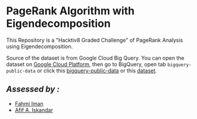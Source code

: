 # PageRank Algorithm with Eigendecomposition
This Repository is a "Hacktiv8 Graded Challenge" of PageRank Analysis using Eigendecomposition.

Source of the dataset is from Google Cloud Big Query. You can open the dataset on [Google Cloud Platform](https://console.cloud.google.com/), then go to BigQuery, open tab `bigquery-public-data` or click this [bigquery-public-data](https://console.cloud.google.com/bigquery?p=bigquery-public-data&d=samples&page=dataset&_ga=2.245085957.1471931019.1642739417-486643658.1638156099) or this [dataset](https://console.cloud.google.com/bigquery?p=bigquery-public-data&d=san_francisco_bikeshare&page=dataset&project=rock-wonder-317907).

## *Assessed by :*
- <a href="https://github.com/fahmimnalfrzki">Fahmi Iman</a>
- <a href="https://github.com/afifai">Afif A. Iskandar</a>